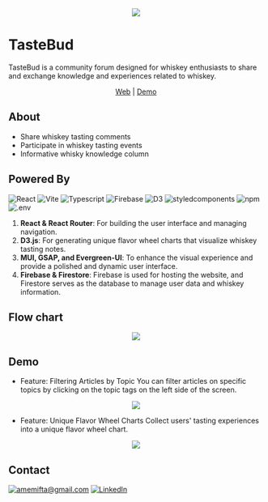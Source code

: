 <div align="center">
  <img src="https://i.imgur.com/HcxQP73.png" />
</div>
  
# TasteBud
TasteBud is a community forum designed for whiskey enthusiasts to share and exchange knowledge and experiences related to whiskey.
<div align="center">
  <a href="https://tastebud.life/">Web</a> | <a href="https://youtu.be/568I7s0xg1U">Demo</a>
</div>

## About

- Share whiskey tasting comments
- Participate in whiskey tasting events
- Informative whisky knowledge column

## Powered By

![React](https://img.shields.io/badge/React-61DAFB.svg?style=for-the-badge&logo=React&logoColor=black)
![Vite](https://img.shields.io/badge/Vite-646CFF.svg?style=for-the-badge&logo=Vite&logoColor=white)
![Typescript](https://img.shields.io/badge/TypeScript-3178C6.svg?style=for-the-badge&logo=TypeScript&logoColor=white)
![Firebase](https://img.shields.io/badge/Firebase-FFCA28.svg?style=for-the-badge&logo=Firebase&logoColor=black)
![D3](https://img.shields.io/badge/D3.js-F9A03C.svg?style=for-the-badge&logo=d3dotjs&logoColor=white)
![styledcomponents](https://img.shields.io/badge/styledcomponents-DB7093.svg?style=for-the-badge&logo=styled-components&logoColor=white)
![npm](https://img.shields.io/badge/npm-CB3837.svg?style=for-the-badge&logo=npm&logoColor=white)
![.env](https://img.shields.io/badge/.ENV-ECD53F.svg?style=for-the-badge&logo=dotenv&logoColor=black)

1. **React & React Router**: For building the user interface and managing navigation.
2. **D3.js**: For generating unique flavor wheel charts that visualize whiskey tasting notes.
3. **MUI, GSAP, and Evergreen-UI**: To enhance the visual experience and provide a polished and dynamic user interface.
4. **Firebase & Firestore**: Firebase is used for hosting the website, and Firestore serves as the database to manage user data and whiskey information.

## Flow chart

<div align="center">
  <img src="https://i.imgur.com/Xa8R5am.png" />
</div>

## Demo

- Feature: Filtering Articles by Topic
You can filter articles on specific topics by clicking on the topic tags on the left side of the screen.
<div align="center">
  <img src="https://imgur.com/g5HlnyX.gif" />
</div>

- Feature: Unique Flavor Wheel Charts
Collect users' tasting experiences into a unique flavor wheel chart.
<div align="center">
  <img src="https://imgur.com/0FgjAUb.gif" />
</div>

## Contact

[![amemifta@gmail.com](https://img.shields.io/badge/Gmail-EA4335.svg?style=for-the-badge&logo=Gmail&logoColor=white)](mailto:amemifta@gmail.com)
[![LinkedIn](https://img.shields.io/badge/LinkedIn-0A66C2.svg?style=for-the-badge&logo=LinkedIn&logoColor=white)](https://www.linkedin.com/in/marcehsu/)

